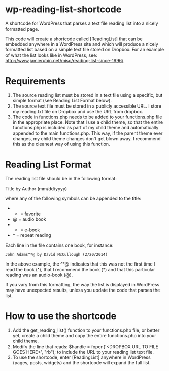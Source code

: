 wp-reading-list-shortcode
=========================

A shortcode for WordPress that parses a text file reading list into a nicely formatted page.

This code will create a shortcode called [ReadingList] that can be embedded anywhere in a WordPress site and which will produce a nicely formatted list based on a simple text file stored on Dropbox. For an example of what the list looks like in WordPress, see: http://www.jamierubin.net/misc/reading-list-since-1996/

# Requirements

1. The source reading list must be stored in a text file using a specific, but simple format (see Reading List Format below).
2. The source text file must be stored in a publicly accessible URL. I store my reading.txt file on Dropbox and use the URL from dropbox.
3. The code in functions.php needs to be added to your functions.php file in the appropriate place. Note that I use a child theme, so that the entire functions.php is included as part of my child theme and automatically appended to the main functions.php. This way, if the parent theme ever changes, my child theme changes don't get blown away. I recommend this as the cleanest way of using this function.

# Reading List Format

The reading list file should be in the following format:

Title by Author (mm/dd/yyyy)

where any of the following symbols can be appended to the title:

* * = favorite
* @ = audio book
* + = e-book
* ^ = repeat reading

Each line in the file contains one book, for instance:

    John Adams^*@ by David McCullough (2/20/2014)

In the above example, the ^\*@ indicates that this was not the first time I read the book (^), that I recommend the book (*) and that this particular reading was an audio-book (@).

If you vary from this formatting, the way the list is displayed in WordPress may have unexpected results, unless you update the code that parses the list.

# How to use the shortcode

1. Add the get\_reading\_list() function to your functions.php file, or better yet, create a child theme and copy the entire functions.php into your child theme.
2. Modify the line that reads:
    $handle = fopen('\<DROPBOX URL TO FILE GOES HERE\>', "rb");
   to include the URL to your reading list text file.
3. To use the shortcode, enter [ReadingList] anywhere in WordPress (pages, posts, widgets) and the shortcode will expand the full list.

